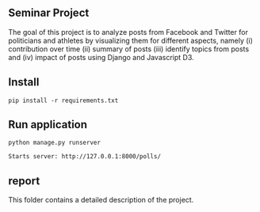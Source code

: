 ## Seminar Project

The goal of this project is to analyze posts from Facebook and Twitter for politicians and athletes by visualizing them for different aspects, namely (i) contribution over time (ii) summary of posts (iii) identify topics from posts and (iv) impact of posts using Django and Javascript D3. 

## Install

```
pip install -r requirements.txt
```

## Run application 

```
python manage.py runserver

Starts server: http://127.0.0.1:8000/polls/
```

## report

This folder contains a detailed description of the project.
